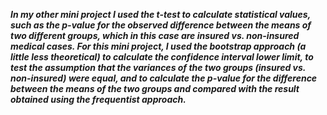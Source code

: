 **_In my other mini project I used the t-test to calculate statistical values, such as  the p-value for the observed difference between the means of two different groups, which in this case are insured vs. non-insured medical cases. For this mini project, I used the bootstrap approach (a little less theoretical) to calculate the confidence interval lower limit, to test the assumption that the variances of the two groups (insured vs. non-insured) were equal, and to calculate the p-value for the difference between the means of the two groups and compared with the result obtained using the frequentist approach._**
